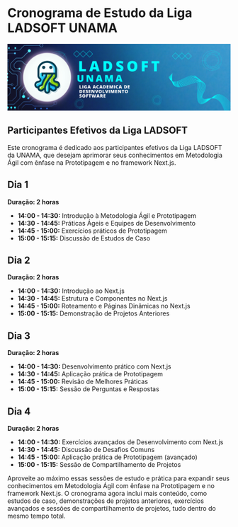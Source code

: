 # Cronograma de Estudo da Liga LADSOFT UNAMA

![img](/imagens/image_readme.png)

## Participantes Efetivos da Liga LADSOFT

Este cronograma é dedicado aos participantes efetivos da Liga LADSOFT da UNAMA, que desejam aprimorar seus conhecimentos em Metodologia Ágil com ênfase na Prototipagem e no framework Next.js.

## Dia 1

**Duração: 2 horas**

- **14:00 - 14:30:** Introdução à Metodologia Ágil e Prototipagem
- **14:30 - 14:45:** Práticas Ágeis e Equipes de Desenvolvimento
- **14:45 - 15:00:** Exercícios práticos de Prototipagem
- **15:00 - 15:15:** Discussão de Estudos de Caso

## Dia 2

**Duração: 2 horas**

- **14:00 - 14:30:** Introdução ao Next.js
- **14:30 - 14:45:** Estrutura e Componentes no Next.js
- **14:45 - 15:00:** Roteamento e Páginas Dinâmicas no Next.js
- **15:00 - 15:15:** Demonstração de Projetos Anteriores

## Dia 3

**Duração: 2 horas**

- **14:00 - 14:30:** Desenvolvimento prático com Next.js
- **14:30 - 14:45:** Aplicação prática de Prototipagem
- **14:45 - 15:00:** Revisão de Melhores Práticas
- **15:00 - 15:15:** Sessão de Perguntas e Respostas

## Dia 4

**Duração: 2 horas**

- **14:00 - 14:30:** Exercícios avançados de Desenvolvimento com Next.js
- **14:30 - 14:45:** Discussão de Desafios Comuns
- **14:45 - 15:00:** Aplicação prática de Prototipagem (avançado)
- **15:00 - 15:15:** Sessão de Compartilhamento de Projetos

Aproveite ao máximo essas sessões de estudo e prática para expandir seus conhecimentos em Metodologia Ágil com ênfase na Prototipagem e no framework Next.js. O cronograma agora inclui mais conteúdo, como estudos de caso, demonstrações de projetos anteriores, exercícios avançados e sessões de compartilhamento de projetos, tudo dentro do mesmo tempo total.
